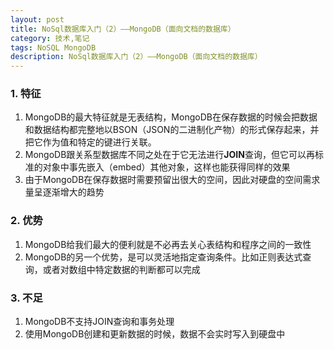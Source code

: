 ```yaml
---
layout: post
title: NoSql数据库入门（2）——MongoDB（面向文档的数据库）
category: 技术,笔记
tags: NoSQL MongoDB
description: NoSql数据库入门（2）——MongoDB（面向文档的数据库）
---
```

### 1. 特征  
1. MongoDB的最大特征就是无表结构，MongoDB在保存数据的时候会把数据和数据结构都完整地以BSON（JSON的二进制化产物）的形式保存起来，并把它作为值和特定的键进行关联。
2. MongoDB跟关系型数据库不同之处在于它无法进行**JOIN**查询，但它可以再标准的对象中事先嵌入（embed）其他对象，这样也能获得同样的效果
3. 由于MongoDB在保存数据时需要预留出很大的空间，因此对硬盘的空间需求量呈逐渐增大的趋势

### 2. 优势
1. MongoDB给我们最大的便利就是不必再去关心表结构和程序之间的一致性
2. MongoDB的另一个优势，是可以灵活地指定查询条件。比如正则表达式查询，或者对数组中特定数据的判断都可以完成

### 3. 不足
1. MongoDB不支持JOIN查询和事务处理
2. 使用MongoDB创建和更新数据的时候，数据不会实时写入到硬盘中
